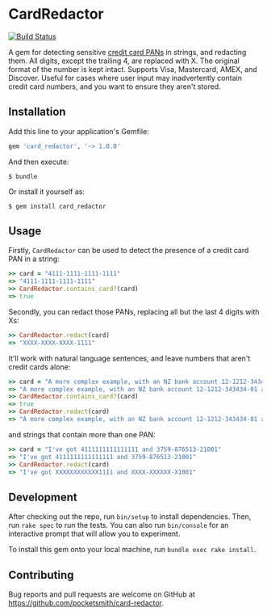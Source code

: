 # CardRedactor

[![Build Status](https://travis-ci.org/pocketsmith/card-redactor.svg?branch=master)](https://travis-ci.org/pocketsmith/card-redactor)

A gem for detecting sensitive [credit card PANs](https://en.wikipedia.org/wiki/Payment_card_number) in strings, and redacting them. All digits, except the trailing 4, are replaced with X. The original format of the number is kept intact. Supports Visa, Mastercard, AMEX, and Discover. Useful for cases where user input may inadvertently contain credit card numbers, and you want to ensure they aren't stored.

## Installation

Add this line to your application's Gemfile:

```ruby
gem 'card_redactor', '~> 1.0.0'
```

And then execute:

    $ bundle

Or install it yourself as:

    $ gem install card_redactor

## Usage

Firstly, `CardRedactor` can be used to detect the presence of a credit card PAN in a string:

```ruby
>> card = "4111-1111-1111-1111"
=> "4111-1111-1111-1111"
>> CardRedactor.contains_card?(card)
=> true
```

Secondly, you can redact those PANs, replacing all but the last 4 digits with Xs:

```ruby
>> CardRedactor.redact(card)
=> "XXXX-XXXX-XXXX-1111"
```

It'll work with natural language sentences, and leave numbers that aren't credit cards alone:

```ruby
>> card = "A more complex example, with an NZ bank account 12-1212-343434-01 and a credit card 4111111111111111, wow!"
=> "A more complex example, with an NZ bank account 12-1212-343434-01 and a credit card 4111111111111111, wow!"
>> CardRedactor.contains_card?(card)
=> true
>> CardRedactor.redact(card)
=> "A more complex example, with an NZ bank account 12-1212-343434-01 and a credit card XXXXXXXXXXXX1111, wow!"
```

and strings that contain more than one PAN:

```ruby
>> card = "I've got 4111111111111111 and 3759-876513-21001"
=> "I've got 4111111111111111 and 3759-876513-21001"
>> CardRedactor.redact(card)
=> "I've got XXXXXXXXXXXX1111 and XXXX-XXXXXX-X1001"
```

## Development

After checking out the repo, run `bin/setup` to install dependencies. Then, run `rake spec` to run the tests. You can also run `bin/console` for an interactive prompt that will allow you to experiment.

To install this gem onto your local machine, run `bundle exec rake install`.

## Contributing

Bug reports and pull requests are welcome on GitHub at https://github.com/pocketsmith/card-redactor.

